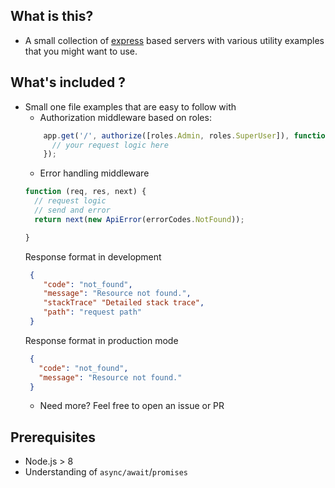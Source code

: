## What is this?

- A small collection of [express](https://expressjs.com/) based servers
with various utility examples that you might want to use.

## What's included ?

- Small one file examples that are easy to follow with
    - Authorization middleware based on roles:
    ```js
        app.get('/', authorize([roles.Admin, roles.SuperUser]), function (req, res) {
          // your request logic here
        });
    ```
    - Error handling middleware
    ```js
    function (req, res, next) {
      // request logic
      // send and error
      return next(new ApiError(errorCodes.NotFound));

    }
    ```
    Response format in development
    ```json
     {
        "code": "not_found",
        "message": "Resource not found.",
        "stackTrace" "Detailed stack trace",
        "path": "request path"
     }
    ```
    Response format in production mode
     ```json
      {
        "code": "not_found",
        "message": "Resource not found."
      }
    ```
    - Need more? Feel free to open an issue or PR

## Prerequisites

- Node.js > 8
- Understanding of `async/await`/`promises`